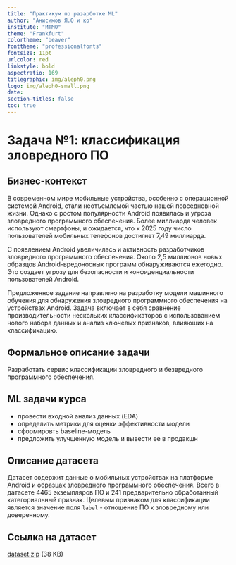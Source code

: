 ```yaml
---
title: "Практикум по разарботке ML"
author: "Анисимов Я.О и ко"
institute: "ИТМО"
theme: "Frankfurt"
colortheme: "beaver"
fonttheme: "professionalfonts"
fontsize: 11pt
urlcolor: red
linkstyle: bold
aspectratio: 169
titlegraphic: img/aleph0.png
logo: img/aleph0-small.png
date:
section-titles: false
toc: true
---
```


# Задача №1: классификация зловредного ПО

## Бизнес-контекст

В современном мире мобильные устройства, особенно с операционной системой Android, стали неотъемлемой частью нашей повседневной жизни. Однако с ростом популярности Android появилась и угроза зловредного программного обеспечения. Более миллиарда человек используют смартфоны, и ожидается, что к 2025 году число пользователей мобильных телефонов достигнет 7,49 миллиарда.

С появлением Android увеличилась и активность разработчиков зловредного программного обеспечения. Около 2,5 миллионов новых образцов Android-вредоносных программ обнаруживаются ежегодно. Это создает угрозу для безопасности и конфиденциальности пользователей Android.

Предложенное задание направлено на разработку модели машинного обучения для обнаружения зловредного программного обеспечения на устройствах Android. Задача включает в себя сравнение производительности нескольких классификаторов с использованием нового набора данных и анализ ключевых признаков, влияющих на классификацию.

## Формальное описание задачи

Разработать сервис классификации зловредного и безвредного программного обеспечения.

## ML задачи курса

- провести входной анализ данных (EDA)
- определить метрики для оценки эффективности модели
- сформировть baseline-модель
- предложить улучшенную модель и вывести ее в продакшн

## Описание датасета

Датасет содержит данные о мобильных устройствах на платформе Android и образцах зловредного программного обеспечения. Всего в датасете 4465 экземпляров ПО и 241 предварительно обработанный категориальный признак. Целевым признаком для классификации является значение поля `label` - отношение ПО к зловредному или доверенному.

## Ссылка на датасет

[dataset.zip](./dataset.zip) (38 KB)
